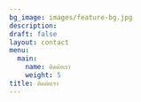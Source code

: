 ```yaml
---
bg_image: images/feature-bg.jpg
description: 
draft: false
layout: contact
menu:
  main:
    name: ติดต่อเรา
    weight: 5
title: ติดต่อเรา
---
```


